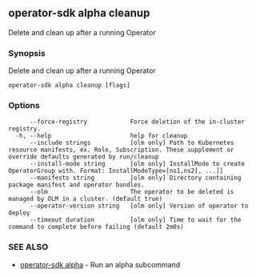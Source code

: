 ## operator-sdk alpha cleanup

Delete and clean up after a running Operator

### Synopsis

Delete and clean up after a running Operator

```
operator-sdk alpha cleanup [flags]
```

### Options

```
      --force-registry            Force deletion of the in-cluster registry.
  -h, --help                      help for cleanup
      --include strings           [olm only] Path to Kubernetes resource manifests, ex. Role, Subscription. These supplement or override defaults generated by run/cleanup
      --install-mode string       [olm only] InstallMode to create OperatorGroup with. Format: InstallModeType=[ns1,ns2[, ...]]
      --manifests string          [olm only] Directory containing package manifest and operator bundles.
      --olm                       The operator to be deleted is managed by OLM in a cluster. (default true)
      --operator-version string   [olm only] Version of operator to deploy
      --timeout duration          [olm only] Time to wait for the command to complete before failing (default 2m0s)
```

### SEE ALSO

* [operator-sdk alpha](operator-sdk_alpha.md)	 - Run an alpha subcommand

